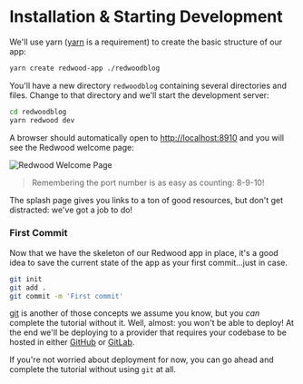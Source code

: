 # Installation & Starting Development

We'll use yarn ([yarn](https://yarnpkg.com/en/docs/install) is a requirement) to create the basic structure of our app:

```bash
yarn create redwood-app ./redwoodblog
```

You'll have a new directory `redwoodblog` containing several directories and files. Change to that directory and we'll start the development server:

```bash
cd redwoodblog
yarn redwood dev
```

A browser should automatically open to [http://localhost:8910](http://localhost:8910) and you will see the Redwood welcome page:

![Redwood Welcome Page](https://user-images.githubusercontent.com/300/145314717-431cdb7a-1c45-4aca-9bbc-74df4f05cc3b.png)

> Remembering the port number is as easy as counting: 8-9-10!

The splash page gives you links to a ton of good resources, but don't get distracted: we've got a job to do!

### First Commit

Now that we have the skeleton of our Redwood app in place, it's a good idea to save the current state of the app as your first commit...just in case.

```bash
git init
git add .
git commit -m 'First commit'
```

[git](https://git-scm.com/) is another of those concepts we assume you know, but you *can* complete the tutorial without it. Well, almost: you won't be able to deploy! At the end we'll be deploying to a provider that requires your codebase to be hosted in either [GitHub](https://github.com) or [GitLab](https://gitlab.com).

If you're not worried about deployment for now, you can go ahead and complete the tutorial without using `git` at all.

